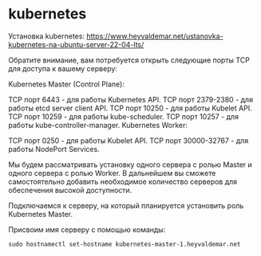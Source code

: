 # kubernetes

Установка kubernetes: https://www.heyvaldemar.net/ustanovka-kubernetes-na-ubuntu-server-22-04-lts/

Обратите внимание, вам потребуется открыть следующие порты TCP для доступа к вашему серверу:

Kubernetes Master (Control Plane):

TCP порт 6443 - для работы Kubernetes API.
TCP порт 2379-2380 - для работы etcd server client API.
TCP порт 10250 - для работы Kubelet API.
TCP порт 10259 - для работы kube-scheduler.
TCP порт 10257 - для работы kube-controller-manager.
Kubernetes Worker:

TCP порт 0250 - для работы Kubelet API.
TCP порт 30000-32767 - для работы NodePort Services.

Мы будем рассматривать установку одного сервера с ролью Master и одного сервера с ролью Worker. В дальнейшем вы сможете самостоятельно добавить необходимое количество серверов для обеспечения высокой доступности.

Подключаемся к серверу, на который планируется установить роль Kubernetes Master.

Присвоим имя серверу с помощью команды:

```
sudo hostnamectl set-hostname kubernetes-master-1.heyvaldemar.net
```

